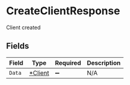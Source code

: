 # CreateClientResponse

Client created


## Fields

| Field                                    | Type                                     | Required                                 | Description                              |
| ---------------------------------------- | ---------------------------------------- | ---------------------------------------- | ---------------------------------------- |
| `Data`                                   | [*Client](../../models/shared/client.md) | :heavy_minus_sign:                       | N/A                                      |